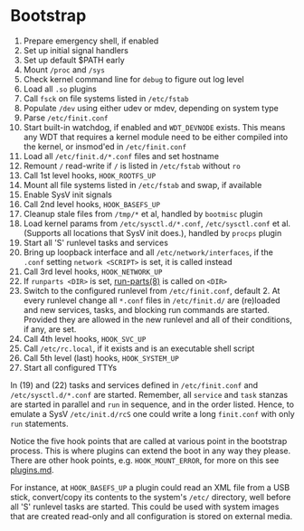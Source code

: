 Bootstrap
=========

1. Prepare emergency shell, if enabled
2. Set up initial signal handlers
3. Set up default $PATH early
4. Mount `/proc` and `/sys`
5. Check kernel command line for `debug` to figure out log level
6. Load all `.so` plugins
7. Call `fsck` on file systems listed in `/etc/fstab`
8. Populate `/dev` using either udev or mdev, depending on system type
9. Parse `/etc/finit.conf`
10. Start built-in watchdog, if enabled and `WDT_DEVNODE` exists.  This
    means any WDT that requires a kernel module need to be either
    compiled into the kernel, or insmod'ed in `/etc/finit.conf`
11. Load all `/etc/finit.d/*.conf` files and set hostname
12. Remount `/` read-write if `/` is listed in `/etc/fstab` without `ro`
13. Call 1st level hooks, `HOOK_ROOTFS_UP`
14. Mount all file systems listed in `/etc/fstab` and swap, if available
15. Enable SysV init signals
16. Call 2nd level hooks, `HOOK_BASEFS_UP`
17. Cleanup stale files from `/tmp/*` et al, handled by `bootmisc` plugin
18. Load kernel params from `/etc/sysctl.d/*.conf`, `/etc/sysctl.conf`
    et al. (Supports all locations that SysV init does.), handled by
    `procps` plugin
19. Start all 'S' runlevel tasks and services
20. Bring up loopback interface and all `/etc/network/interfaces`, if
    the `.conf` setting `network <SCRIPT>` is set, it is called instead
21. Call 3rd level hooks, `HOOK_NETWORK_UP`
22. If `runparts <DIR>` is set, [run-parts(8)][] is called on `<DIR>`
23. Switch to the configured runlevel from `/etc/finit.conf`, default 2.
    At every runlevel change all `*.conf` files in `/etc/finit.d/` are
    (re)loaded and new services, tasks, and blocking run commands are
    started.  Provided they are allowed in the new runlevel and all of
    their conditions, if any, are set.
24. Call 4th level hooks, `HOOK_SVC_UP`
25. Call `/etc/rc.local`, if it exists and is an executable shell script
26. Call 5th level (last) hooks, `HOOK_SYSTEM_UP`
27. Start all configured TTYs

In (19) and (22) tasks and services defined in `/etc/finit.conf` and
`/etc/sysctl.d/*.conf` are started.  Remember, all `service` and `task`
stanzas are started in parallel and `run` in sequence, and in the order
listed.  Hence, to emulate a SysV `/etc/init.d/rcS` one could write a
long `finit.conf` with only `run` statements.

Notice the five hook points that are called at various point in the
bootstrap process.  This is where plugins can extend the boot in any way
they please.  There are other hook points, e.g. `HOOK_MOUNT_ERROR`, for
more on this see [plugins.md](plugins.md).

For instance, at `HOOK_BASEFS_UP` a plugin could read an XML file from a
USB stick, convert/copy its contents to the system's `/etc/` directory,
well before all 'S' runlevel tasks are started.  This could be used with
system images that are created read-only and all configuration is stored
on external media.

[run-parts(8)]: http://manpages.debian.org/cgi-bin/man.cgi?query=run-parts
